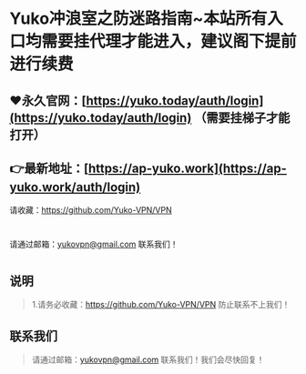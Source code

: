 Yuko冲浪室之防迷路指南~本站所有入口均需要挂代理才能进入，建议阁下提前进行续费
==== 
:heart:永久官网：[https://yuko.today/auth/login](https://yuko.today/auth/login) （需要挂梯子才能打开）
-------
:point_right:最新地址：[https://ap-yuko.work](https://ap-yuko.work/auth/login) 
-------
请收藏：https://github.com/Yuko-VPN/VPN
#
请通过邮箱：yukovpn@gmail.com 联系我们！
#
说明
-------  
>1.请务必收藏：https://github.com/Yuko-VPN/VPN
 防止联系不上我们！

联系我们
-------
>请通过邮箱：yukovpn@gmail.com 联系我们！我们会尽快回复！
